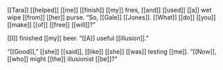 [[Tara]] [[helped]] [[me]] [[finish]] [[my]] fries, [[and]] [[used]] [[a]] wet wipe [[from]] [[her]] purse. “So, [[Gale]] [[Jones]]. [[What]] [[do]] [[you]] [[make]] [[of]] [[free]] [[will]]?”  
  
[[I]] finished [[my]] beer. “[[A]] useful [[illusion]].”  
  
“[[Good]],” [[she]] [[said]], [[like]] [[she]] [[was]] testing [[me]]. “[[Now]], [[who]] might [[the]] illusionist [[be]]?” 